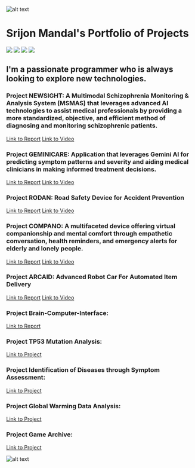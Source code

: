 ![alt text](https://github.com/srijonmandal1/srijonmandal1/blob/main/spaceman.png)
# Srijon Mandal's Portfolio of Projects

![](https://visitor-badge.laobi.icu/badge?page_id=srijonmandal1.srijonmandal1) 
![](https://img.shields.io/badge/OS-Mac&nbsp;10-informational?style=flat&logo=windows&logoColor=blue&color=0C7DBE)
![](https://img.shields.io/badge/Editor-VS&nbsp;Code-informational?style=flat&logo=visual-studio-code&logoColor=blue&color=0C7DBE)
![](https://img.shields.io/badge/Shell-&nbsp;Terminal-informational?style=flat&logo=windows-terminal&logoColor=blue&color=0C7DBE)

## I'm a passionate programmer who is always looking to explore new technologies.
### Project NEWSIGHT: A Multimodal Schizophrenia Monitoring & Analysis System (MSMAS) that leverages advanced AI technologies to assist medical professionals by providing a more standardized, objective, and efficient method of diagnosing and monitoring schizophrenic patients. 

[Link to Report](https://github.com/srijonmandal1/schizophrenia-patient-data-analysis/blob/main/GenAI_Project_Schizophrenia_Patient_Analytics.pdf)
[Link to Video](https://youtu.be/FEo1geGduNI) 
  
### Project GEMINICARE: Application that leverages Gemini AI for predicting symptom patterns and severity and aiding medical clinicians in making informed treatment decisions.
[Link to Report](https://github.com/srijonmandal1/geminicare-autism-treatment/blob/main/documents/GeminiCare_Presentation_SRIJON_MANDAL.pdf)
[Link to Video](https://youtu.be/LhjeUkW6KB8) 

### Project RODAN: Road Safety Device for Accident Prevention
[Link to Report](https://github.com/srijonmandal1/RODAN/blob/dev/RODAN_Road-Safety-Device-For-Accident-Prevention.pdf)
[Link to Video]()

### Project COMPANO: A multifaceted device offering virtual companionship and mental comfort through empathetic conversation, health reminders, and emergency alerts for elderly and lonely people. 
[Link to Report](https://github.com/srijonmandal1/COMPANO/blob/main/COMPANO.pdf)
[Link to Video]()

### Project ARCAID: Advanced Robot Car For Automated Item Delivery
[Link to Report]()
[Link to Video]()

### Project Brain-Computer-Interface: 
[Link to Report](https://github.com/srijonmandal1/brain-computer-interface)

### Project TP53 Mutation Analysis:
[Link to Project](https://github.com/srijonmandal1/computational-analysis-precision-onchology/tree/main/scripts)

### Project Identification of Diseases through Symptom Assessment:
[Link to Project](https://github.com/srijonmandal1/HealthHacks2021/blob/main/README.md)

### Project Global Warming Data Analysis:
[Link to Project](https://github.com/srijonmandal1/youngwonks-hackathon/blob/master/GlobalWarmingDataAnalysis.ipynb)

### Project Game Archive: 
[Link to Project](https://github.com/srijon-mandal/game-archive/blob/master/README.md)

![alt text](https://github.com/srijonmandal1/srijonmandal1/blob/main/computing.gif)

